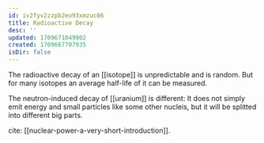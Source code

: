 ```yaml
---
id: iv2fyv2zzpb2eo93xmzuc06
title: Radioactive Decay
desc: ''
updated: 1709671049902
created: 1709667707935
isDir: false
---
```

The radioactive decay of an
[[isotope]] is unpredictable and
is random. But for many isotopes an average half-life of it can be
measured.

The neutron-induced decay of
[[uranium]] is different: It does
not simply emit energy and small particles like some other nucleis, but
it will be splitted into different big parts.

cite: [[nuclear-power-a-very-short-introduction]].
